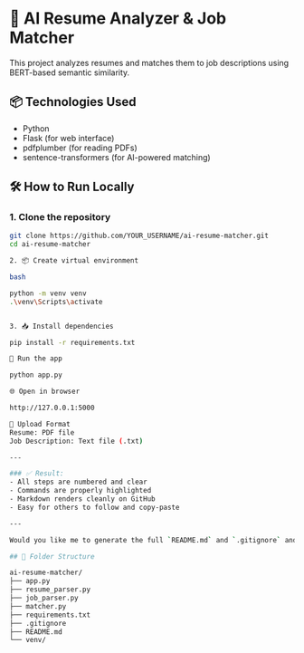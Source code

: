 # 🤖 AI Resume Analyzer & Job Matcher

This project analyzes resumes and matches them to job descriptions using BERT-based semantic similarity.

## 📦 Technologies Used
- Python
- Flask (for web interface)
- pdfplumber (for reading PDFs)
- sentence-transformers (for AI-powered matching)

## 🛠️ How to Run Locally

### 1. Clone the repository
```bash
git clone https://github.com/YOUR_USERNAME/ai-resume-matcher.git
cd ai-resume-matcher

2. 📦 Create virtual environment

bash

python -m venv venv
.\venv\Scripts\activate


3. 📥 Install dependencies

pip install -r requirements.txt

🚀 Run the app

python app.py

🌐 Open in browser

http://127.0.0.1:5000

📄 Upload Format
Resume: PDF file
Job Description: Text file (.txt)

---

### ✅ Result:
- All steps are numbered and clear
- Commands are properly highlighted
- Markdown renders cleanly on GitHub
- Easy for others to follow and copy-paste

---

Would you like me to generate the full `README.md` and `.gitignore` and send them as downloadable files?

## 📁 Folder Structure

ai-resume-matcher/
├── app.py
├── resume_parser.py
├── job_parser.py
├── matcher.py
├── requirements.txt
├── .gitignore
├── README.md
└── venv/


